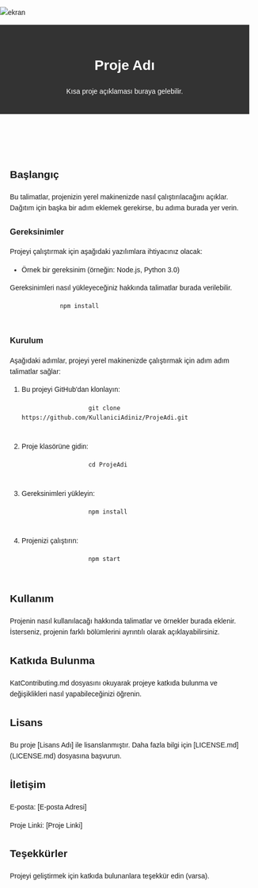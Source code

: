 ![ekran](https://github.com/volkanbasaran1/FCODER/assets/76842256/73e5d614-c7bc-4d4c-955b-08c67e08df01)
<!DOCTYPE html>
<html lang="en">
<head>
    <meta charset="UTF-8">
    <meta name="viewport" content="width=device-width, initial-scale=1.0">
    <title>Proje Adı</title>
    <style>
        body {
            font-family: Arial, sans-serif;
            line-height: 1.6;
            margin: 0;
            padding: 0;
        }
        header {
            background-color: #333;
            color: #fff;
            padding: 20px;
            text-align: center;
        }
        .container {
            max-width: 800px;
            margin: 0 auto;
            padding: 20px;
        }
    </style>
</head>
<body>
    <header>
        <h1>Proje Adı</h1>
        <p>Kısa proje açıklaması buraya gelebilir.</p>
    </header>
    <div class="container">
        <h2>Başlangıç</h2>
        <p>Bu talimatlar, projenizin yerel makinenizde nasıl çalıştırılacağını açıklar. Dağıtım için başka bir adım eklemek gerekirse, bu adıma burada yer verin.</p>
        <h3>Gereksinimler</h3>
        <p>Projeyi çalıştırmak için aşağıdaki yazılımlara ihtiyacınız olacak:</p>
        <ul>
            <li>Örnek bir gereksinim (örneğin: Node.js, Python 3.0)</li>
        </ul>
        <p>Gereksinimleri nasıl yükleyeceğiniz hakkında talimatlar burada verilebilir.</p>
        <pre>
            <code>npm install</code>
        </pre>
        <h3>Kurulum</h3>
        <p>Aşağıdaki adımlar, projeyi yerel makinenizde çalıştırmak için adım adım talimatlar sağlar:</p>
        <ol>
            <li>Bu projeyi GitHub'dan klonlayın:</li>
            <pre>
                <code>git clone https://github.com/KullaniciAdiniz/ProjeAdi.git</code>
            </pre>
            <li>Proje klasörüne gidin:</li>
            <pre>
                <code>cd ProjeAdi</code>
            </pre>
            <li>Gereksinimleri yükleyin:</li>
            <pre>
                <code>npm install</code>
            </pre>
            <li>Projenizi çalıştırın:</li>
            <pre>
                <code>npm start</code>
            </pre>
        </ol>
        <h2>Kullanım</h2>
        <p>Projenin nasıl kullanılacağı hakkında talimatlar ve örnekler burada eklenir. İsterseniz, projenin farklı bölümlerini ayrıntılı olarak açıklayabilirsiniz.</p>
        <h2>Katkıda Bulunma</h2>
        <p>KatContributing.md dosyasını okuyarak projeye katkıda bulunma ve değişiklikleri nasıl yapabileceğinizi öğrenin.</p>
        <h2>Lisans</h2>
        <p>Bu proje [Lisans Adı] ile lisanslanmıştır. Daha fazla bilgi için [LICENSE.md](LICENSE.md) dosyasına başvurun.</p>
        <h2>İletişim</h2>
        <p>E-posta: [E-posta Adresi]</p>
        <p>Proje Linki: [Proje Linki]</p>
        <h2>Teşekkürler</h2>
        <p>Projeyi geliştirmek için katkıda bulunanlara teşekkür edin (varsa).</p>
    </div>
</body>
</html>
